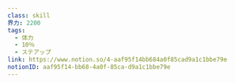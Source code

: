 ```yaml
---
class: skill
界力: 2200
tags:
  - 体力
  - 10％
  - ステアップ
link: https://www.notion.so/4-aaf95f14bb684a0f85cad9a1c1bbe79e
notionID: aaf95f14-bb68-4a0f-85ca-d9a1c1bbe79e
---
```


